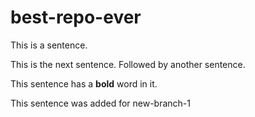# best-repo-ever

This is a sentence.

This is the next sentence. Followed by another sentence.

This sentence has a **bold** word in it.

This sentence was added for new-branch-1